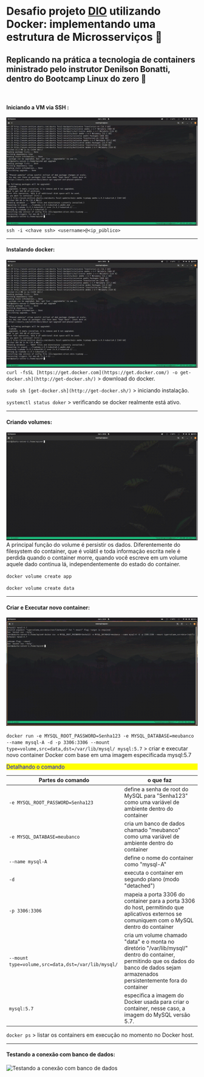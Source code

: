 # Desafio projeto [DIO](https://www.dio.me/) utilizando Docker: implementando uma estrutura de Microsserviços :whale:

## Replicando na prática a tecnologia de containers ministrado pelo instrutor Denilson Bonatti, dentro do Bootcamp Linux do zero :penguin:
<p> <br>


#### Iniciando a VM via SSH :
![Criando Volumes](/Gif/2-Instalando_Docker.gif)
`ssh -i <chave ssh> <username>@<ip_público>`
___

#### Instalando docker:
![Instalando docker](/Gif/2-Instalando_Docker.gif)
`curl -fsSL [https://get.docker.com](https://get.docker.com/) -o get-docker.sh](http://get-docker.sh/)` > download do docker.

`sudo sh [get-docker.sh](http://get-docker.sh/)` > iniciando instalação.

`systemctl status doker` > verificando se docker realmente está ativo.
___

#### Criando volumes:
![Criando volumes](/Gif/3-Criando%20volumes.gif)
A principal função do volume é persistir os dados. Diferentemente do filesystem do container, que é volátil e toda informação escrita nele é perdida quando o container morre, quando você escreve em um volume aquele dado continua lá, independentemente do estado do container.

`docker volume create app`

`docker volume create data`
___

####  Criar e Executar novo container:
![Criar e Executar novo container](/Gif/4%20-%20%20Criar%20e%20Executar%20novo%20contêiner.gif)

`docker run -e MYSQL_ROOT_PASSWORD=Senha123 -e MYSQL_DATABASE=meubanco --name mysql-A -d -p 3306:3306 --mount type=volume,src=data,dst=/var/lib/mysql/ mysql:5.7` > criar e executar novo container Docker com base em uma imagem especificada mysql:5.7

<div style="background-color:yellow">
  <p style="color:blue">Detalhando o comando</p>
</div>

|Partes do comando | o que faz                                                                        |
|--------|----------------------------------------------------------------------------------|
|`-e MYSQL_ROOT_PASSWORD=Senha123`| define a senha de root do MySQL para "Senha123" como uma variável de ambiente dentro do container |
|`-e MYSQL_DATABASE=meubanco`     | cria um banco de dados chamado "meubanco" como uma variável de ambiente dentro do container      |
|`--name mysql-A`                 | define o nome do container como "mysql-A"
|`-d`                             | executa o container em segundo plano (modo "detached")
|`-p 3306:3306`                   | mapeia a porta 3306 do container para a porta 3306 do host, permitindo que aplicativos externos se comuniquem com o MySQL dentro do container|
|`--mount type=volume,src=data,dst=/var/lib/mysql/`| cria um volume chamado "data" e o monta no diretório "/var/lib/mysql/" dentro do container, permitindo que os dados do banco de dados sejam armazenados persistentemente fora do container |
|`mysql:5.7`| especifica a imagem do Docker usada para criar o container, nesse caso, a imagem do MySQL versão 5.7.

`docker ps` > listar os containers em execução no momento no Docker host. 
___

#### Testando a conexão com banco de dados:
![Testando a conexão com banco de dados](/Gif/5%20-%20Teste%20conexão%20com%20banco%20de%20dados.gif)



